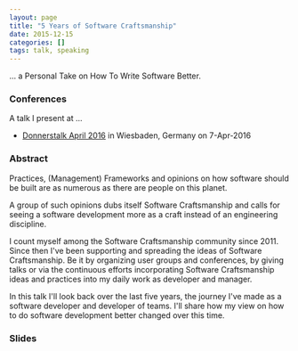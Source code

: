 ```yaml
---
layout: page
title: "5 Years of Software Craftsmanship"
date: 2015-12-15
categories: []
tags: talk, speaking
---
```


... a Personal Take on How To Write Software Better.

### Conferences

A talk I present at ...

- [Donnerstalk April 2016](https://www.facebook.com/events/1688892028025417/)
  in Wiesbaden, Germany on 7-Apr-2016


### Abstract

Practices, (Management) Frameworks and opinions on how software should be built
are as numerous as there are people on this planet.

A group of such opinions dubs itself Software Craftsmanship and calls for seeing
a software development more as a craft instead of an engineering discipline.

I count myself among the Software Craftsmanship community since 2011. Since then
I've been supporting and spreading the ideas of Software Craftsmanship. Be it by
organizing user groups and conferences, by giving talks or via the continuous
efforts incorporating Software Craftsmanship ideas and practices into my daily
work as developer and manager.

In this talk I'll look back over the last five years, the journey I've made as a
software developer and developer of teams. I'll share how my view on how to do
software development better changed over this time.


### Slides

<script async
    class="speakerdeck-embed"
    data-id="8e1ea4cc5f6a44db9aa9c2fcdcd653d1"
    data-ratio="1.77777777777778"
    src="//speakerdeck.com/assets/embed.js"></script>

